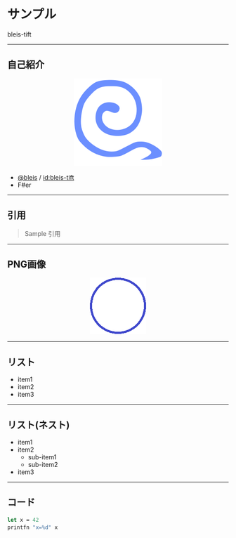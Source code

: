 ﻿# サンプル
bleis-tift

---

## 自己紹介
<div style="text-align:center;">
  <img src="https://raw.githubusercontent.com/bleis-tift/bleis-tift/main/bleis-tift.svg"/>
</div>

* [@bleis](https://twitter.com/bleis) / [id:bleis-tift](https://bleis-tift.hatenablog.com/)
* F#er

---

## 引用
> Sample
> 引用

---

## PNG画像
<div style="text-align:center;">
  <img src="./sample.png"/>
</div>

---

## リスト
* item1
* item2
* item3

---

## リスト(ネスト)
* item1
* item2
   * sub-item1
   * sub-item2
* item3

---

## コード
```fsharp
let x = 42
printfn "x=%d" x
```

